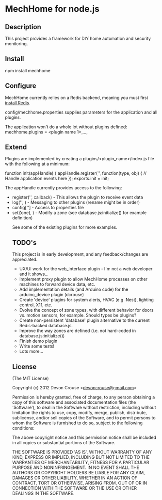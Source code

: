 # MechHome for node.js

## Description

This project provides a framework for DIY home automation and security monitoring.

## Install

npm install mechhome

## Configure

MechHome currently relies on a Redis backend, meaning you must first [install Redis](http://redis.io/).

config/mechhome.properties supplies parameters for the application and all plugins.

The application won't do a whole lot without plugins defined:
mechhome.plugins = <plugin name 1>,...,<plugin name N>

## Extend

Plugins are implemented by creating a plugins/<plugin_name>/index.js file with the following at a minimum:

function init(appHandle) {
    appHandle.register('<plugin name>', function(type, obj) {
        // Handle application events here
    });
exports.init = init;

The appHandle currently provides access to the following:
* register('<plugin name>', callback) - This allows the plugin to receive event data
* log('<type>', <object>) - Messaging to other plugins (rename might be in order)
* config['<key>'] - Access to properties file
* setZone(<oldZone>, <newZone>) - Modify a zone (see database.js:initialize() for example definition)

See some of the existing plugins for more examples.

## TODO's

This project is in early development, and any feedback/changes are appreciated.

* UX/UI work for the web_interface plugin - I'm not a web developer and it shows...
* Implement proxy plugin to allow MechHome processes on other machines to forward device data, etc.
* Add implementation details (and Arduino code) for the arduino_device plugin (dcrouse)
* Create 'device' plugins for system alerts, HVAC (e.g. Nest), lighting control, X11, etc.
* Evolve the concept of zone types, with different behavior for doors vs. motion sensors, for example. Should types be plugins?
* Create non-persistent 'database' plugin alternative to the current Redis-backed database.js.
* Improve the way zones are defined (i.e. not hard-coded in database.js:initialize())
* Finish demo plugin
* Write some tests!
* Lots more...

## License

(The MIT License)

Copyright (c) 2012 Devon Crouse &lt;devoncrouse@gmail.com&gt;

Permission is hereby granted, free of charge, to any person obtaining
a copy of this software and associated documentation files (the
'Software'), to deal in the Software without restriction, including
without limitation the rights to use, copy, modify, merge, publish,
distribute, sublicense, and/or sell copies of the Software, and to
permit persons to whom the Software is furnished to do so, subject to
the following conditions:

The above copyright notice and this permission notice shall be
included in all copies or substantial portions of the Software.

THE SOFTWARE IS PROVIDED 'AS IS', WITHOUT WARRANTY OF ANY KIND,
EXPRESS OR IMPLIED, INCLUDING BUT NOT LIMITED TO THE WARRANTIES OF
MERCHANTABILITY, FITNESS FOR A PARTICULAR PURPOSE AND NONINFRINGEMENT.
IN NO EVENT SHALL THE AUTHORS OR COPYRIGHT HOLDERS BE LIABLE FOR ANY
CLAIM, DAMAGES OR OTHER LIABILITY, WHETHER IN AN ACTION OF CONTRACT,
TORT OR OTHERWISE, ARISING FROM, OUT OF OR IN CONNECTION WITH THE
SOFTWARE OR THE USE OR OTHER DEALINGS IN THE SOFTWARE.